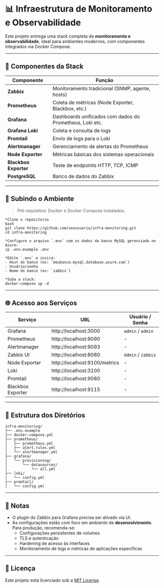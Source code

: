 
# 📊 Infraestrutura de Monitoramento e Observabilidade

Este projeto entrega uma stack completa de **monitoramento e observabilidade**, ideal para ambientes modernos, com componentes integrados via Docker Compose.

---

## 🔧 Componentes da Stack

| Componente         | Função                                                  |
|--------------------|----------------------------------------------------------|
| **Zabbix**         | Monitoramento tradicional (SNMP, agente, hosts)          |
| **Prometheus**     | Coleta de métricas (Node Exporter, Blackbox, etc.)       |
| **Grafana**        | Dashboards unificados com dados do Prometheus, Loki etc. |
| **Grafana Loki**   | Coleta e consulta de logs                                |
| **Promtail**       | Envio de logs para o Loki                                |
| **Alertmanager**   | Gerenciamento de alertas do Prometheus                   |
| **Node Exporter**  | Métricas básicas dos sistemas operacionais               |
| **Blackbox Exporter** | Teste de endpoints HTTP, TCP, ICMP                  |
| **PostgreSQL**     | Banco de dados do Zabbix                                 |

---

## 🚀 Subindo o Ambiente

> Pré-requisitos: Docker e Docker Compose instalados.

```
*Clone o repositorio
bash
git clone https://github.com/seuusuario/infra-monitoring.git
cd infra-monitoring

*Configure o arquivo `.env` com os dados do banco MySQL gerenciado no Azure:
cp .env.example .env

*Edite `.env` e insira:
- Host do banco (ex: `meubanco.mysql.database.azure.com`)
- Usuário/senha
- Nome do banco (ex: `zabbix`)

*Suba a stack:
docker-compose up -d
```
---

## 🌐 Acesso aos Serviços

| Serviço         | URL                       | Usuário / Senha          |
|----------------|----------------------------|--------------------------|
| Grafana        | http://localhost:3000      | `admin` / `admin`        |
| Prometheus     | http://localhost:9090      | -                        |
| Alertmanager   | http://localhost:9093      | -                        |
| Zabbix UI      | http://localhost:8080      | `Admin` / `zabbix`       |
| Node Exporter  | http://localhost:9100/metrics | -                     |
| Loki           | http://localhost:3100      | -                        |
| Promtail       | http://localhost:9080      | -                        |
| Blackbox Exporter | http://localhost:9115  | -                        |

---

## 📁 Estrutura dos Diretórios

```
infra-monitoring/
├── .env.example
├── docker-compose.yml
├── prometheus/
│   ├── prometheus.yml
│   ├── alert.rules.yml
│   └── alertmanager.yml
├── grafana/
│   └── provisioning/
│       └── datasources/
│           └── all.yml
├── loki/
│   └── config.yml
├── promtail/
│   └── config.yml
```

---

## 📌 Notas

- O plugin do Zabbix para Grafana precisa ser ativado via UI.
- As configurações estão com foco em ambiente de **desenvolvimento**. Para produção, recomenda-se:
  - Configurações persistentes de volumes
  - TLS e autenticação
  - Hardening de acesso às interfaces
  - Monitoramento de logs e métricas de aplicações específicas

---

## 📃 Licença

Este projeto está licenciado sob a [MIT License](LICENSE).
